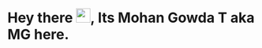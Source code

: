 # Hey there <img src="https://github.com/TheDudeThatCode/TheDudeThatCode/blob/master/Assets/Hi.gif" width="29px">, Its Mohan Gowda T aka MG here.
